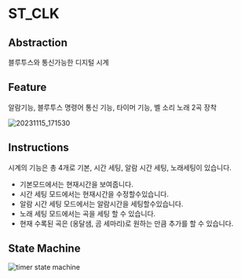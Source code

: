 # ST_CLK

 ## Abstraction
  블루투스와 통신가능한 디지털 시계

## Feature


알람기능, 블루투스 명령어 통신 기능, 타이머 기능, 벨 소리 노래 2곡 장착

 ![20231115_171530](https://github.com/JulyJun/BLE_CLK/assets/41910139/4b46e0f5-66f0-4624-af96-bd40dbbb6621)


## Instructions
시계의 기능은 총 4개로 기본, 시간 세팅, 알람 시간 세팅, 노래세팅이 있습니다.

 * 기본모드에서는 현재시간을 보여줍니다.
 * 시간 세팅 모드에서는 현재시간을 수정할수있습니다.
 * 알람 시간 세팅 모드에서는 알람시간을 세팅할수있습니다.
 * 노래 세팅 모드에서는 곡을 세팅 할 수 있습니다.
 * 현재 수록된 곡은 (옹달샘, 곰 세마리)로 원하는 만큼 추가를 할 수 있습니다.

## State Machine
![timer state machine](https://github.com/JulyJun/BLE_CLK/assets/41910139/db3eccdf-6c2e-4b54-8077-0d925d73b1d9)

